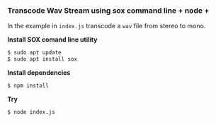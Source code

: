 ### Transcode Wav Stream using sox command line + node + 

In the example in `index.js` transcode a `wav` file from stereo to mono.

**Install SOX comand line utility**

```bash
$ sudo apt update
$ sudo apt install sox
```

**Install dependencies**

```bash
$ npm install
```

**Try**

```bash
$ node index.js
```